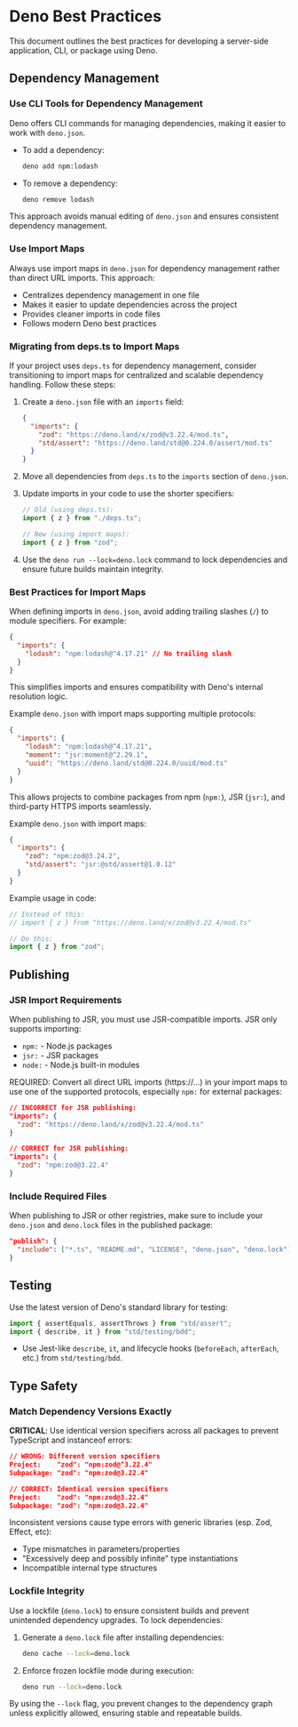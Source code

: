 # Deno Best Practices

This document outlines the best practices for developing a server-side
application, CLI, or package using Deno.

## Dependency Management

### Use CLI Tools for Dependency Management

Deno offers CLI commands for managing dependencies, making it easier to work with `deno.json`.

- To add a dependency:

  ```bash
  deno add npm:lodash
  ```

- To remove a dependency:
  ```bash
  deno remove lodash
  ```

This approach avoids manual editing of `deno.json` and ensures consistent dependency management.

### Use Import Maps

Always use import maps in `deno.json` for dependency management rather than
direct URL imports. This approach:

- Centralizes dependency management in one file
- Makes it easier to update dependencies across the project
- Provides cleaner imports in code files
- Follows modern Deno best practices

### Migrating from deps.ts to Import Maps

If your project uses `deps.ts` for dependency management, consider transitioning to import maps for centralized and scalable dependency handling. Follow these steps:

1. Create a `deno.json` file with an `imports` field:

   ```json
   {
     "imports": {
       "zod": "https://deno.land/x/zod@v3.22.4/mod.ts",
       "std/assert": "https://deno.land/std@0.224.0/assert/mod.ts"
     }
   }
   ```

2. Move all dependencies from `deps.ts` to the `imports` section of `deno.json`.

3. Update imports in your code to use the shorter specifiers:

   ```typescript
   // Old (using deps.ts):
   import { z } from "./deps.ts";

   // New (using import maps):
   import { z } from "zod";
   ```

4. Use the `deno run --lock=deno.lock` command to lock dependencies and ensure future builds maintain integrity.

### Best Practices for Import Maps

When defining imports in `deno.json`, avoid adding trailing slashes (`/`) to module specifiers. For example:

```json
{
  "imports": {
    "lodash": "npm:lodash@^4.17.21" // No trailing slash
  }
}
```

This simplifies imports and ensures compatibility with Deno's internal resolution logic.

Example `deno.json` with import maps supporting multiple protocols:

```json
{
  "imports": {
    "lodash": "npm:lodash@^4.17.21",
    "moment": "jsr:moment@^2.29.1",
    "uuid": "https://deno.land/std@0.224.0/uuid/mod.ts"
  }
}
```

This allows projects to combine packages from npm (`npm:`), JSR (`jsr:`), and third-party HTTPS imports seamlessly.

Example `deno.json` with import maps:

```json
{
  "imports": {
    "zod": "npm:zod@3.24.2",
    "std/assert": "jsr:@std/assert@1.0.12"
  }
}
```

Example usage in code:

```typescript
// Instead of this:
// import { z } from "https://deno.land/x/zod@v3.22.4/mod.ts"

// Do this:
import { z } from "zod";
```

## Publishing

### JSR Import Requirements

When publishing to JSR, you must use JSR-compatible imports. JSR only supports
importing:

- `npm:` - Node.js packages
- `jsr:` - JSR packages
- `node:` - Node.js built-in modules

REQUIRED: Convert all direct URL imports (https://...) in your import maps to
use one of the supported protocols, especially `npm:` for external packages:

```json
// INCORRECT for JSR publishing:
"imports": {
  "zod": "https://deno.land/x/zod@v3.22.4/mod.ts"
}

// CORRECT for JSR publishing:
"imports": {
  "zod": "npm:zod@3.22.4"
}
```

### Include Required Files

When publishing to JSR or other registries, make sure to include your
`deno.json` and `deno.lock` files in the published package:

```json
"publish": {
  "include": ["*.ts", "README.md", "LICENSE", "deno.json", "deno.lock"]
}
```

## Testing

Use the latest version of Deno's standard library for testing:

```typescript
import { assertEquals, assertThrows } from "std/assert";
import { describe, it } from "std/testing/bdd";
```

- Use Jest-like `describe`, `it`, and lifecycle hooks (`beforeEach`, `afterEach`, etc.) from `std/testing/bdd`.

## Type Safety

### Match Dependency Versions Exactly

**CRITICAL**: Use identical version specifiers across all packages to prevent
TypeScript and instanceof errors:

```json
// WRONG: Different version specifiers
Project:    "zod": "npm:zod@^3.22.4"
Subpackage: "zod": "npm:zod@3.22.4"

// CORRECT: Identical version specifiers
Project:    "zod": "npm:zod@3.22.4"
Subpackage: "zod": "npm:zod@3.22.4"
```

Inconsistent versions cause type errors with generic libraries (esp. Zod,
Effect, etc):

- Type mismatches in parameters/properties
- "Excessively deep and possibly infinite" type instantiations
- Incompatible internal type structures

### Lockfile Integrity

Use a lockfile (`deno.lock`) to ensure consistent builds and prevent unintended dependency upgrades. To lock dependencies:

1. Generate a `deno.lock` file after installing dependencies:

   ```bash
   deno cache --lock=deno.lock
   ```

2. Enforce frozen lockfile mode during execution:
   ```bash
   deno run --lock=deno.lock
   ```

By using the `--lock` flag, you prevent changes to the dependency graph unless explicitly allowed, ensuring stable and repeatable builds.
